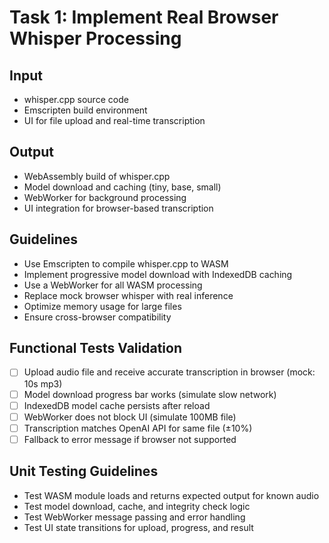 # Task 1: Implement Real Browser Whisper Processing

## Input
- whisper.cpp source code
- Emscripten build environment
- UI for file upload and real-time transcription

## Output
- WebAssembly build of whisper.cpp
- Model download and caching (tiny, base, small)
- WebWorker for background processing
- UI integration for browser-based transcription

## Guidelines
- Use Emscripten to compile whisper.cpp to WASM
- Implement progressive model download with IndexedDB caching
- Use a WebWorker for all WASM processing
- Replace mock browser whisper with real inference
- Optimize memory usage for large files
- Ensure cross-browser compatibility

## Functional Tests Validation
- [ ] Upload audio file and receive accurate transcription in browser (mock: 10s mp3)
- [ ] Model download progress bar works (simulate slow network)
- [ ] IndexedDB model cache persists after reload
- [ ] WebWorker does not block UI (simulate 100MB file)
- [ ] Transcription matches OpenAI API for same file (±10%)
- [ ] Fallback to error message if browser not supported

## Unit Testing Guidelines
- Test WASM module loads and returns expected output for known audio
- Test model download, cache, and integrity check logic
- Test WebWorker message passing and error handling
- Test UI state transitions for upload, progress, and result
